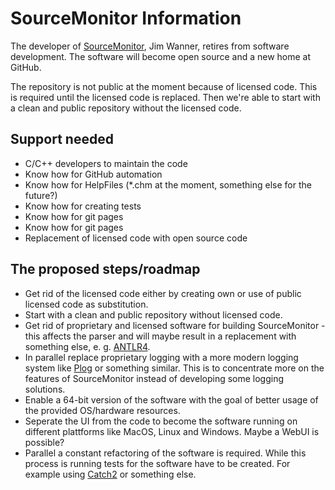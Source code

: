# SourceMonitor Information

The developer of [SourceMonitor], Jim Wanner, retires from software development. The software will become open source and a new home at GitHub.

The repository is not public at the moment because of licensed code. This is required until the licensed code is replaced. Then we're able to start with a clean and public repository without the licensed code.

## Support needed

- C/C++ developers to maintain the code
- Know how for GitHub automation
- Know how for HelpFiles (*.chm at the moment, something else for the future?)
- Know how for creating tests
- Know how for git pages
- Know how for git pages
- Replacement of licensed code with open source code

## The proposed steps/roadmap

- Get rid of the licensed code either by creating own or use of public licensed code as substitution.
- Start with a clean and public repository without licensed code.
- Get rid of proprietary and licensed software for building SourceMonitor - this affects the parser and will maybe result in a replacement with something else, e. g. [ANTLR4][ANTLR].
- In parallel replace proprietary logging with a more modern logging system like [Plog][plog] or something similar. This is to concentrate more on the features of SourceMonitor instead of developing some logging solutions.
- Enable a 64-bit version of the software with the goal of better usage of the provided OS/hardware resources.
- Seperate the UI from the code to become the software running on different plattforms like MacOS, Linux and Windows. Maybe a WebUI is possible?
- Parallel a constant refactoring of the software is required. While this process is running tests for the software have to be created. For example using [Catch2][catch] or something else.

[ANTLR]: https://www.antlr.org/
[SourceMonitor]: https://www.campwoodsw.com/sourcemonitor.html
[catch]: https://github.com/catchorg/Catch2
[plog]: https://github.com/SergiusTheBest/plog
[nda]: https://en.wikipedia.org/wiki/Non-disclosure_agreement